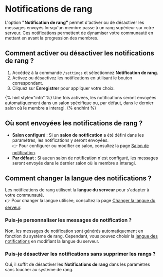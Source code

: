# Notifications de rang

L'option **"Notification de rang"** permet d'activer ou de désactiver les messages envoyés lorsqu'un membre passe à un rang supérieur sur votre serveur. Ces notifications permettent de dynamiser votre communauté en mettant en avant la progression des membres.

## Comment activer ou désactiver les notifications de rang ?

1. Accédez à la commande `/settings` et sélectionnez **Notification de rang**.
2. Activez ou désactivez les notifications en utilisant le bouton correspondant.
3. Cliquez sur **Enregistrer** pour appliquer votre choix.

{% hint style="info" %}
Une fois activées, les notifications seront envoyées automatiquement dans un salon spécifique ou, par défaut, dans le dernier salon où le membre a interagi.
{% endhint %}

## Où sont envoyées les notifications de rang ?

* **Salon configuré** : Si un **salon de notification** a été défini dans les paramètres, les notifications y seront envoyées.\
  👉 Pour configurer ou modifier ce salon, consultez la page [Salon de notification](salon-de-notifications.md).
* **Par défaut** : Si aucun salon de notification n'est configuré, les messages seront envoyés dans le dernier salon où le membre a interagi.

## Comment changer la langue des notifications ?

Les notifications de rang utilisent la **langue du serveur** pour s'adapter à votre communauté.\
👉 Pour changer la langue utilisée, consultez la page [Changer la langue du serveur](language.md).

### **Puis-je personnaliser les messages de notification ?**

Non, les messages de notification sont générés automatiquement en fonction du système de rang. Cependant, vous pouvez choisir la [langue des notifications](language.md) en modifiant la langue du serveur.

### **Puis-je désactiver les notifications sans supprimer les rangs ?**

Oui, il suffit de désactiver les **Notifications de rang** dans les paramètres sans toucher au système de rang.
